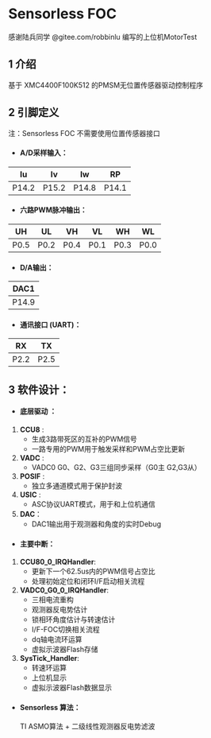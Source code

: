 # **Sensorless FOC**
感谢陆兵同学 @gitee.com/robbinlu 编写的上位机MotorTest
##  1 介绍 
基于 XMC4400F100K512 的PMSM无位置传感器驱动控制程序  
## 2 引脚定义
注：Sensorless FOC 不需要使用位置传感器接口
+ #### A/D采样输入： 

| Iu    | Iv    | Iw     | RP    | 
| :----:| :----: | :----: |:----: | 
| P14.2  | P15.2  | P14.8   | P14.1  | 

+ #### 六路PWM脉冲输出：  

| UH    | UL    | VH     | VL    | WH    | WL     |
| :----:| :----: | :----: |:----: | :----: | :----: |
| P0.5  | P0.2  | P0.4   | P0.1  | P0.3  | P0.0   |

+ #### D/A输出： 

| DAC1    |  
| :----:| 
| P14.9  | 

+ #### 通讯接口 (UART)： 

| RX    | TX    |  
| :----:| :----: | 
| P2.2  | P2.5  | 

## 3 软件设计：
* #### 底层驱动 ：  
1. **CCU8** :  
     - 生成3路带死区的互补的PWM信号  
     - 一路专用的PWM用于触发采样和PWM占空比更新
2. **VADC** :   
   -  VADC0 G0、G2、G3三组同步采样（G0主 G2,G3从）
3. **POSIF** :  
   - 独立多通道模式用于保护封波
4. **USIC** :  
   - ASC协议UART模式，用于和上位机通信
5. **DAC**：  
    - DAC1输出用于观测器和角度的实时Debug  

* #### 主要中断：
 1. **CCU80_0_IRQHandler**:  
     - 更新下一个62.5us内的PWM信号占空比  
     - 处理初始定位和闭环I/F启动相关流程
2. **VADC0_G0_0_IRQHandler**:   
   - 三相电流重构  
   - 观测器反电势估计
   - 锁相环角度估计与转速估计 
   - I/F-FOC切换相关流程
   - dq轴电流环运算
   - 虚拟示波器Flash存储
1. **SysTick_Handler**:   
   - 转速环运算 
   - 上位机显示
   - 虚拟示波器Flash数据显示

* #### Sensorless 算法：
  TI ASMO算法 + 二级线性观测器反电势滤波
